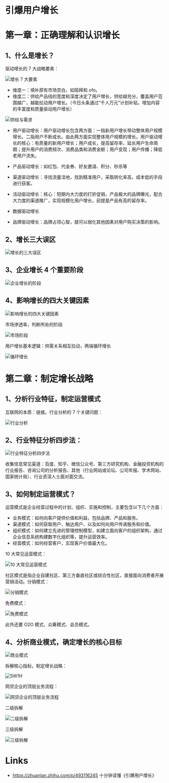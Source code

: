 # 引爆用户增长

# 第一章：正确理解和认识增长

## 1、什么是增长？

驱动增长的 7 大战略要素：

![增长 7 大要素](https://assets.ng-tech.icu/item/20230127145939.png)

- 维度一：填补原有市场空白，如陌拜和 ofo。
- 维度二：供给产品线的宽度和深度决定了用户增长，供给越充分，覆盖用户范围越广，越能拉动用户增长。（今日头条通过“千人万元”计划补贴，增加内容的丰富度和质量驱动用户增长）

![供给与需求](https://assets.ng-tech.icu/item/20230127150002.png)

- 用户驱动增长：用户驱动增长包含两方面：一指新用户增长带动整体用户规模增长。二指用户不断成长。由此两方面实现整体用户规模的增长。用户驱动增长的核心：有质量的新用户增长；用户成长，提高留存率，延长用户生命周期；提升用户的消费频次、消费品类和消费金额；用户变现；用户传播；降低老用户流失。

- 产品驱动增长：如红包、代金券、好友邀请、积分、秒杀等

- 渠道驱动增长：寻找流量洼地，找到精准用户，采取转化率高，成本低的手段进行获客。

- 活动驱动增长：核心：短期内大力度的打折促销，产品极大的品牌曝光，配合大力度的渠道推广，实现规模化用户增长，前提是产品有高的留存率。

- 数据驱动增长

- 品牌驱动增长：品牌占领心智，就可以弱化其他因素对用户购买决策的影响。

## 2、增长三大误区

![增长的三大误区](https://assets.ng-tech.icu/item/20230127150308.png)

## 3、企业增长 4 个重要阶段

![企业增长的阶段](https://assets.ng-tech.icu/item/20230127150348.png)

## 4、影响增长的四大关键因素

![影响增长的四大关键因素](https://assets.ng-tech.icu/item/20230127150413.png)

市场渗透率，判断所处的阶段

![市场阶段](https://assets.ng-tech.icu/item/20230127150433.png)

用户增长基本逻辑：供需关系相互拉动，两端循环增长

![循环增长](https://assets.ng-tech.icu/item/20230127150454.png)

# 第二章：制定增长战略

## 1、分析行业特征，制定运营模式

互联网的本质：链接。行业分析的 7 个关键问题：

![行业分析](https://assets.ng-tech.icu/item/20230127150630.png)

## 2、行业特征分析四步法：

![行业特征分析四步法](https://assets.ng-tech.icu/item/20230127150650.png)

收集信息常见渠道：百度、知乎、微信公众号、第三方研究机构、金融投资机构的行业报告、咨询公司的分析报告、其他（行业网站或论坛、公司年报、学术网站、国家统计局）、行业资深人士面对面交流。

## 3、如何制定运营模式？

运营模式是企业经营过程中的计划、组织、实施和控制，主要包含以下几个方面：

- 业务模式：如何向客户提供价值和利益，包括品牌、产品和服务。
- 渠道模式：如何获取用户、触达用户、以及如何向用户传递服务和价值。
- 组织模式：如何建立先进的管理控制模型，如建立面向客户的组织架构，通过企业信息系统构建数字化组织等，提升运营效率。
- 经营模式：如何经营客户，实现客户价值最大化。

10 大常见运营模式：

![10 大常见运营模式](https://assets.ng-tech.icu/item/20230127150747.png)

社区模式是指企业自建社区、第三方垂直社区或综合性社区，直接面向消费者开展营销活动。分销模式：

![分销模式](https://assets.ng-tech.icu/item/20230127150815.png)

免费模式：

![免费模式](https://assets.ng-tech.icu/item/20230127150835.png)

此外还要 O2O 模式、众筹模式、会员模式。

## 4、分析商业模式，确定增长的核心目标

![商业模式](https://assets.ng-tech.icu/item/20230127150925.png)

拆解核心指标，制定增长战略：

![5W1H](https://assets.ng-tech.icu/item/20230127150946.png)

网贷企业的顶层业务流程：

![网贷企业的顶层业务流程](https://assets.ng-tech.icu/item/20230127151006.png)

二级拆解

![二级拆解](https://assets.ng-tech.icu/item/20230127151033.png)

三级拆解

![三级拆解](https://assets.ng-tech.icu/item/20230127151100.png)

# Links

- https://zhuanlan.zhihu.com/p/493116245 十分钟读懂《引爆用户增长》
